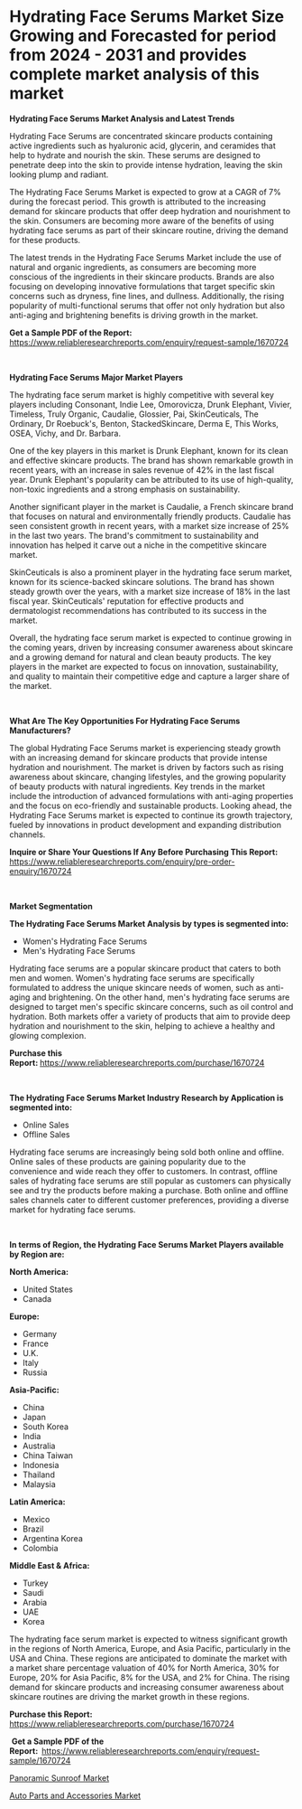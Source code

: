 <p><h1>Hydrating Face Serums Market Size Growing and Forecasted for period from 2024 - 2031 and provides complete market analysis of this market</h1></p><p><strong>Hydrating Face Serums Market Analysis and Latest Trends</strong></p>
<p><p>Hydrating Face Serums are concentrated skincare products containing active ingredients such as hyaluronic acid, glycerin, and ceramides that help to hydrate and nourish the skin. These serums are designed to penetrate deep into the skin to provide intense hydration, leaving the skin looking plump and radiant.</p><p>The Hydrating Face Serums Market is expected to grow at a CAGR of 7% during the forecast period. This growth is attributed to the increasing demand for skincare products that offer deep hydration and nourishment to the skin. Consumers are becoming more aware of the benefits of using hydrating face serums as part of their skincare routine, driving the demand for these products.</p><p>The latest trends in the Hydrating Face Serums Market include the use of natural and organic ingredients, as consumers are becoming more conscious of the ingredients in their skincare products. Brands are also focusing on developing innovative formulations that target specific skin concerns such as dryness, fine lines, and dullness. Additionally, the rising popularity of multi-functional serums that offer not only hydration but also anti-aging and brightening benefits is driving growth in the market.</p></p>
<p><strong>Get a Sample PDF of the Report:&nbsp;</strong> <a href="https://www.reliableresearchreports.com/enquiry/request-sample/1670724">https://www.reliableresearchreports.com/enquiry/request-sample/1670724</a></p>
<p>&nbsp;</p>
<p><strong>Hydrating Face Serums Major Market Players</strong></p>
<p><p>The hydrating face serum market is highly competitive with several key players including Consonant, Indie Lee, Omorovicza, Drunk Elephant, Vivier, Timeless, Truly Organic, Caudalie, Glossier, Pai, SkinCeuticals, The Ordinary, Dr Roebuck's, Benton, StackedSkincare, Derma E, This Works, OSEA, Vichy, and Dr. Barbara. </p><p>One of the key players in this market is Drunk Elephant, known for its clean and effective skincare products. The brand has shown remarkable growth in recent years, with an increase in sales revenue of 42% in the last fiscal year. Drunk Elephant's popularity can be attributed to its use of high-quality, non-toxic ingredients and a strong emphasis on sustainability.</p><p>Another significant player in the market is Caudalie, a French skincare brand that focuses on natural and environmentally friendly products. Caudalie has seen consistent growth in recent years, with a market size increase of 25% in the last two years. The brand's commitment to sustainability and innovation has helped it carve out a niche in the competitive skincare market.</p><p>SkinCeuticals is also a prominent player in the hydrating face serum market, known for its science-backed skincare solutions. The brand has shown steady growth over the years, with a market size increase of 18% in the last fiscal year. SkinCeuticals' reputation for effective products and dermatologist recommendations has contributed to its success in the market.</p><p>Overall, the hydrating face serum market is expected to continue growing in the coming years, driven by increasing consumer awareness about skincare and a growing demand for natural and clean beauty products. The key players in the market are expected to focus on innovation, sustainability, and quality to maintain their competitive edge and capture a larger share of the market.</p></p>
<p>&nbsp;</p>
<p><strong>What Are The Key Opportunities For Hydrating Face Serums Manufacturers?</strong></p>
<p><p>The global Hydrating Face Serums market is experiencing steady growth with an increasing demand for skincare products that provide intense hydration and nourishment. The market is driven by factors such as rising awareness about skincare, changing lifestyles, and the growing popularity of beauty products with natural ingredients. Key trends in the market include the introduction of advanced formulations with anti-aging properties and the focus on eco-friendly and sustainable products. Looking ahead, the Hydrating Face Serums market is expected to continue its growth trajectory, fueled by innovations in product development and expanding distribution channels.</p></p>
<p><strong>Inquire or Share Your Questions If Any Before Purchasing This Report:</strong> <a href="https://www.reliableresearchreports.com/enquiry/pre-order-enquiry/1670724">https://www.reliableresearchreports.com/enquiry/pre-order-enquiry/1670724</a></p>
<p>&nbsp;</p>
<p><strong>Market Segmentation</strong></p>
<p><strong>The Hydrating Face Serums Market Analysis by types is segmented into:</strong></p>
<p><ul><li>Women's Hydrating Face Serums</li><li>Men's Hydrating Face Serums</li></ul></p>
<p><p>Hydrating face serums are a popular skincare product that caters to both men and women. Women's hydrating face serums are specifically formulated to address the unique skincare needs of women, such as anti-aging and brightening. On the other hand, men's hydrating face serums are designed to target men's specific skincare concerns, such as oil control and hydration. Both markets offer a variety of products that aim to provide deep hydration and nourishment to the skin, helping to achieve a healthy and glowing complexion.</p></p>
<p><strong>Purchase this Report:&nbsp;</strong><a href="https://www.reliableresearchreports.com/purchase/1670724">https://www.reliableresearchreports.com/purchase/1670724</a></p>
<p>&nbsp;</p>
<p><strong>The Hydrating Face Serums Market Industry Research by Application is segmented into:</strong></p>
<p><ul><li>Online Sales</li><li>Offline Sales</li></ul></p>
<p><p>Hydrating face serums are increasingly being sold both online and offline. Online sales of these products are gaining popularity due to the convenience and wide reach they offer to customers. In contrast, offline sales of hydrating face serums are still popular as customers can physically see and try the products before making a purchase. Both online and offline sales channels cater to different customer preferences, providing a diverse market for hydrating face serums.</p></p>
<p>&nbsp;</p>
<p><strong>In terms of Region, the Hydrating Face Serums Market Players available by Region are:</strong></p>
<p>
    <p> <strong> North America: </strong>
        <ul>
            <li>United States</li>
            <li>Canada</li>
        </ul>
        </p> 
    <p> <strong> Europe: </strong>
        <ul>
            <li>Germany</li>
            <li>France</li>
            <li>U.K.</li>
            <li>Italy</li>
            <li>Russia</li>
        </ul>
        </p> 
    <p> <strong> Asia-Pacific: </strong>
        <ul>
            <li>China</li>
            <li>Japan</li>
            <li>South Korea</li>
            <li>India</li>
            <li>Australia</li>
            <li>China Taiwan</li>
            <li>Indonesia</li>
            <li>Thailand</li>
            <li>Malaysia</li>
        </ul>
        </p> 
    <p> <strong> Latin America: </strong>
        <ul>
            <li>Mexico</li>
            <li>Brazil</li>
            <li>Argentina Korea</li>
            <li>Colombia</li>
        </ul>
        </p> 
    <p> <strong> Middle East & Africa: </strong>
        <ul>
            <li>Turkey</li>
            <li>Saudi</li>
            <li>Arabia</li>
            <li>UAE</li>
            <li>Korea</li>
        </ul>
    </p>
    </p>
<p><p>The hydrating face serum market is expected to witness significant growth in the regions of North America, Europe, and Asia Pacific, particularly in the USA and China. These regions are anticipated to dominate the market with a market share percentage valuation of 40% for North America, 30% for Europe, 20% for Asia Pacific, 8% for the USA, and 2% for China. The rising demand for skincare products and increasing consumer awareness about skincare routines are driving the market growth in these regions.</p></p>
<p><strong>Purchase this Report: </strong><a href="https://www.reliableresearchreports.com/purchase/1670724">https://www.reliableresearchreports.com/purchase/1670724</a></p>
<p>&nbsp;<strong>Get a Sample PDF of the Report:&nbsp;&nbsp;</strong><a href="https://www.reliableresearchreports.com/enquiry/request-sample/1670724">https://www.reliableresearchreports.com/enquiry/request-sample/1670724</a></p>
<p><strong></strong></p>
<p><p><a href="https://acidic-farm-354.notion.site/Insights-into-Panoramic-Sunroof-Market-Size-Analysing-Market-Share-Trends-and-Growth-from-2024-to-b0102b031497440bbc6ed7a8cd2cde5f">Panoramic Sunroof Market</a></p><p><a href="https://glittery-fuchsia-86a.notion.site/Auto-Parts-and-Accessories-Market-Insights-Market-Players-and-Forecast-Till-2031-9a73d6baebc44de899e7af1c79d0636a">Auto Parts and Accessories Market</a></p></p>